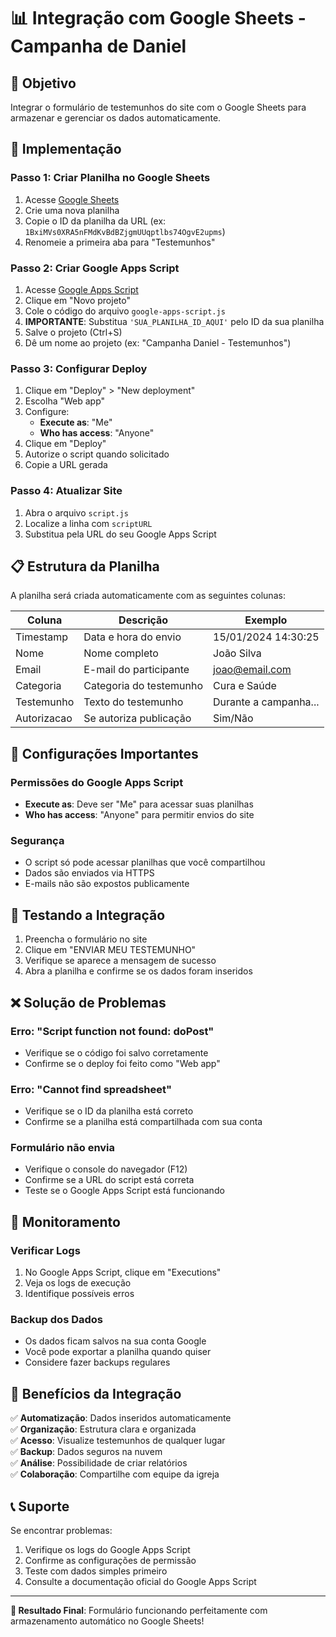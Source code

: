 # 📊 Integração com Google Sheets - Campanha de Daniel

## 🎯 **Objetivo**
Integrar o formulário de testemunhos do site com o Google Sheets para armazenar e gerenciar os dados automaticamente.

## 🚀 **Implementação**

### **Passo 1: Criar Planilha no Google Sheets**
1. Acesse [Google Sheets](https://sheets.google.com)
2. Crie uma nova planilha
3. Copie o ID da planilha da URL (ex: `1BxiMVs0XRA5nFMdKvBdBZjgmUUqptlbs74OgvE2upms`)
4. Renomeie a primeira aba para "Testemunhos"

### **Passo 2: Criar Google Apps Script**
1. Acesse [Google Apps Script](https://script.google.com)
2. Clique em "Novo projeto"
3. Cole o código do arquivo `google-apps-script.js`
4. **IMPORTANTE**: Substitua `'SUA_PLANILHA_ID_AQUI'` pelo ID da sua planilha
5. Salve o projeto (Ctrl+S)
6. Dê um nome ao projeto (ex: "Campanha Daniel - Testemunhos")

### **Passo 3: Configurar Deploy**
1. Clique em "Deploy" > "New deployment"
2. Escolha "Web app"
3. Configure:
   - **Execute as**: "Me"
   - **Who has access**: "Anyone"
4. Clique em "Deploy"
5. Autorize o script quando solicitado
6. Copie a URL gerada

### **Passo 4: Atualizar Site**
1. Abra o arquivo `script.js`
2. Localize a linha com `scriptURL`
3. Substitua pela URL do seu Google Apps Script

## 📋 **Estrutura da Planilha**

A planilha será criada automaticamente com as seguintes colunas:

| Coluna | Descrição | Exemplo |
|--------|-----------|---------|
| Timestamp | Data e hora do envio | 15/01/2024 14:30:25 |
| Nome | Nome completo | João Silva |
| Email | E-mail do participante | joao@email.com |
| Categoria | Categoria do testemunho | Cura e Saúde |
| Testemunho | Texto do testemunho | Durante a campanha... |
| Autorizacao | Se autoriza publicação | Sim/Não |

## 🔧 **Configurações Importantes**

### **Permissões do Google Apps Script**
- **Execute as**: Deve ser "Me" para acessar suas planilhas
- **Who has access**: "Anyone" para permitir envios do site

### **Segurança**
- O script só pode acessar planilhas que você compartilhou
- Dados são enviados via HTTPS
- E-mails não são expostos publicamente

## 🧪 **Testando a Integração**

1. Preencha o formulário no site
2. Clique em "ENVIAR MEU TESTEMUNHO"
3. Verifique se aparece a mensagem de sucesso
4. Abra a planilha e confirme se os dados foram inseridos

## ❌ **Solução de Problemas**

### **Erro: "Script function not found: doPost"**
- Verifique se o código foi salvo corretamente
- Confirme se o deploy foi feito como "Web app"

### **Erro: "Cannot find spreadsheet"**
- Verifique se o ID da planilha está correto
- Confirme se a planilha está compartilhada com sua conta

### **Formulário não envia**
- Verifique o console do navegador (F12)
- Confirme se a URL do script está correta
- Teste se o Google Apps Script está funcionando

## 📱 **Monitoramento**

### **Verificar Logs**
1. No Google Apps Script, clique em "Executions"
2. Veja os logs de execução
3. Identifique possíveis erros

### **Backup dos Dados**
- Os dados ficam salvos na sua conta Google
- Você pode exportar a planilha quando quiser
- Considere fazer backups regulares

## 🎉 **Benefícios da Integração**

✅ **Automatização**: Dados inseridos automaticamente  
✅ **Organização**: Estrutura clara e organizada  
✅ **Acesso**: Visualize testemunhos de qualquer lugar  
✅ **Backup**: Dados seguros na nuvem  
✅ **Análise**: Possibilidade de criar relatórios  
✅ **Colaboração**: Compartilhe com equipe da igreja  

## 📞 **Suporte**

Se encontrar problemas:
1. Verifique os logs do Google Apps Script
2. Confirme as configurações de permissão
3. Teste com dados simples primeiro
4. Consulte a documentação oficial do Google Apps Script

---

**🎯 Resultado Final**: Formulário funcionando perfeitamente com armazenamento automático no Google Sheets!
